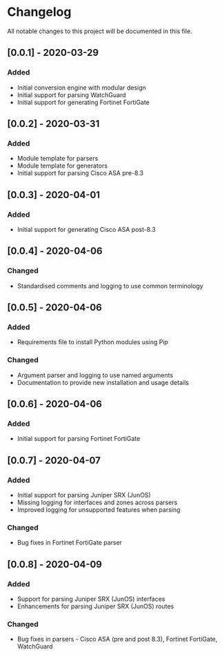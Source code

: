 # Changelog

All notable changes to this project will be documented in this file.

## [0.0.1] - 2020-03-29

### Added

- Initial conversion engine with modular design
- Initial support for parsing WatchGuard
- Initial support for generating Fortinet FortiGate

## [0.0.2] - 2020-03-31

### Added

- Module template for parsers
- Module template for generators
- Initial support for parsing Cisco ASA pre-8.3

## [0.0.3] - 2020-04-01

### Added

- Initial support for generating Cisco ASA post-8.3

## [0.0.4] - 2020-04-06

### Changed

- Standardised comments and logging to use common terminology

## [0.0.5] - 2020-04-06

### Added

- Requirements file to install Python modules using Pip

### Changed

- Argument parser and logging to use named arguments
- Documentation to provide new installation and usage details

## [0.0.6] - 2020-04-06

### Added

- Initial support for parsing Fortinet FortiGate

## [0.0.7] - 2020-04-07

### Added

- Initial support for parsing Juniper SRX (JunOS)
- Missing logging for interfaces and zones across parsers
- Improved logging for unsupported features when parsing

### Changed

- Bug fixes in Fortinet FortiGate parser

## [0.0.8] - 2020-04-09

### Added

- Support for parsing Juniper SRX (JunOS) interfaces
- Enhancements for parsing Juniper SRX (JunOS) routes

### Changed

- Bug fixes in parsers - Cisco ASA (pre and post 8.3), Fortinet FortiGate, WatchGuard
